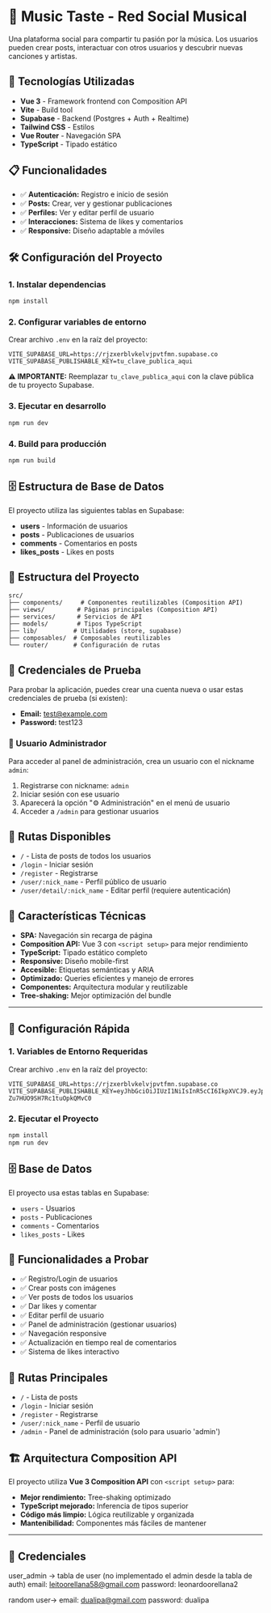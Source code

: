 # 🎵 Music Taste - Red Social Musical

Una plataforma social para compartir tu pasión por la música. Los usuarios pueden crear posts, interactuar con otros usuarios y descubrir nuevas canciones y artistas.

## 🚀 Tecnologías Utilizadas

- **Vue 3** - Framework frontend con Composition API
- **Vite** - Build tool
- **Supabase** - Backend (Postgres + Auth + Realtime)
- **Tailwind CSS** - Estilos
- **Vue Router** - Navegación SPA
- **TypeScript** - Tipado estático

## 📋 Funcionalidades

- ✅ **Autenticación:** Registro e inicio de sesión
- ✅ **Posts:** Crear, ver y gestionar publicaciones
- ✅ **Perfiles:** Ver y editar perfil de usuario
- ✅ **Interacciones:** Sistema de likes y comentarios
- ✅ **Responsive:** Diseño adaptable a móviles

## 🛠️ Configuración del Proyecto

### 1. Instalar dependencias
```bash
npm install
```

### 2. Configurar variables de entorno
Crear archivo `.env` en la raíz del proyecto:

```env
VITE_SUPABASE_URL=https://rjzxerblvkelvjpvtfmn.supabase.co
VITE_SUPABASE_PUBLISHABLE_KEY=tu_clave_publica_aqui
```

**⚠️ IMPORTANTE:** Reemplazar `tu_clave_publica_aqui` con la clave pública de tu proyecto Supabase.

### 3. Ejecutar en desarrollo
```bash
npm run dev
```

### 4. Build para producción
```bash
npm run build
```

## 🗄️ Estructura de Base de Datos

El proyecto utiliza las siguientes tablas en Supabase:

- **users** - Información de usuarios
- **posts** - Publicaciones de usuarios
- **comments** - Comentarios en posts
- **likes_posts** - Likes en posts

## 📁 Estructura del Proyecto

```
src/
├── components/     # Componentes reutilizables (Composition API)
├── views/         # Páginas principales (Composition API)
├── services/      # Servicios de API
├── models/        # Tipos TypeScript
├── lib/          # Utilidades (store, supabase)
├── composables/  # Composables reutilizables
└── router/       # Configuración de rutas
```

## 🔑 Credenciales de Prueba

Para probar la aplicación, puedes crear una cuenta nueva o usar estas credenciales de prueba (si existen):

- **Email:** test@example.com
- **Password:** test123

### 👑 Usuario Administrador

Para acceder al panel de administración, crea un usuario con el nickname `admin`:

1. Registrarse con nickname: `admin`
2. Iniciar sesión con ese usuario
3. Aparecerá la opción "⚙️ Administración" en el menú de usuario
4. Acceder a `/admin` para gestionar usuarios

## 📱 Rutas Disponibles

- `/` - Lista de posts de todos los usuarios
- `/login` - Iniciar sesión
- `/register` - Registrarse
- `/user/:nick_name` - Perfil público de usuario
- `/user/detail/:nick_name` - Editar perfil (requiere autenticación)

## 🎯 Características Técnicas

- **SPA:** Navegación sin recarga de página
- **Composition API:** Vue 3 con `<script setup>` para mejor rendimiento
- **TypeScript:** Tipado estático completo
- **Responsive:** Diseño mobile-first
- **Accesible:** Etiquetas semánticas y ARIA
- **Optimizado:** Queries eficientes y manejo de errores
- **Componentes:** Arquitectura modular y reutilizable
- **Tree-shaking:** Mejor optimización del bundle

---

## 🔧 Configuración Rápida

### 1. Variables de Entorno Requeridas
Crear archivo `.env` en la raíz del proyecto:

```env
VITE_SUPABASE_URL=https://rjzxerblvkelvjpvtfmn.supabase.co
VITE_SUPABASE_PUBLISHABLE_KEY=eyJhbGciOiJIUzI1NiIsInR5cCI6IkpXVCJ9.eyJpc3MiOiJzdXBhYmFzZSIsInJlZiI6InJqenhlcmJsdmtlbHZqcHZ0Zm1uIiwicm9sZSI6ImFub24iLCJpYXQiOjE3NTkzNTg4MDAsImV4cCI6MjA3NDkzNDgwMH0.O44KOCc_etDGMNHNBEN-Zu7HUO9SH7Rc1tuOpkQMvC0
```

### 2. Ejecutar el Proyecto
```bash
npm install
npm run dev
```

## 🗄️ Base de Datos
El proyecto usa estas tablas en Supabase:
- `users` - Usuarios
- `posts` - Publicaciones  
- `comments` - Comentarios
- `likes_posts` - Likes

## 🎯 Funcionalidades a Probar
- ✅ Registro/Login de usuarios
- ✅ Crear posts con imágenes
- ✅ Ver posts de todos los usuarios
- ✅ Dar likes y comentar
- ✅ Editar perfil de usuario
- ✅ Panel de administración (gestionar usuarios)
- ✅ Navegación responsive
- ✅ Actualización en tiempo real de comentarios
- ✅ Sistema de likes interactivo

## 📱 Rutas Principales
- `/` - Lista de posts
- `/login` - Iniciar sesión
- `/register` - Registrarse
- `/user/:nick_name` - Perfil de usuario
- `/admin` - Panel de administración (solo para usuario 'admin')

## 🏗️ Arquitectura Composition API

El proyecto utiliza **Vue 3 Composition API** con `<script setup>` para:

- **Mejor rendimiento:** Tree-shaking optimizado
- **TypeScript mejorado:** Inferencia de tipos superior
- **Código más limpio:** Lógica reutilizable y organizada
- **Mantenibilidad:** Componentes más fáciles de mantener


---
## 📱 Credenciales

user_admin ->  tabla de user (no implementado el admin desde la tabla de auth)
email: leitoorellana58@gmail.com
password: leonardoorellana2


random user-> 
email: dualipa@gmail.com
password: dualipa